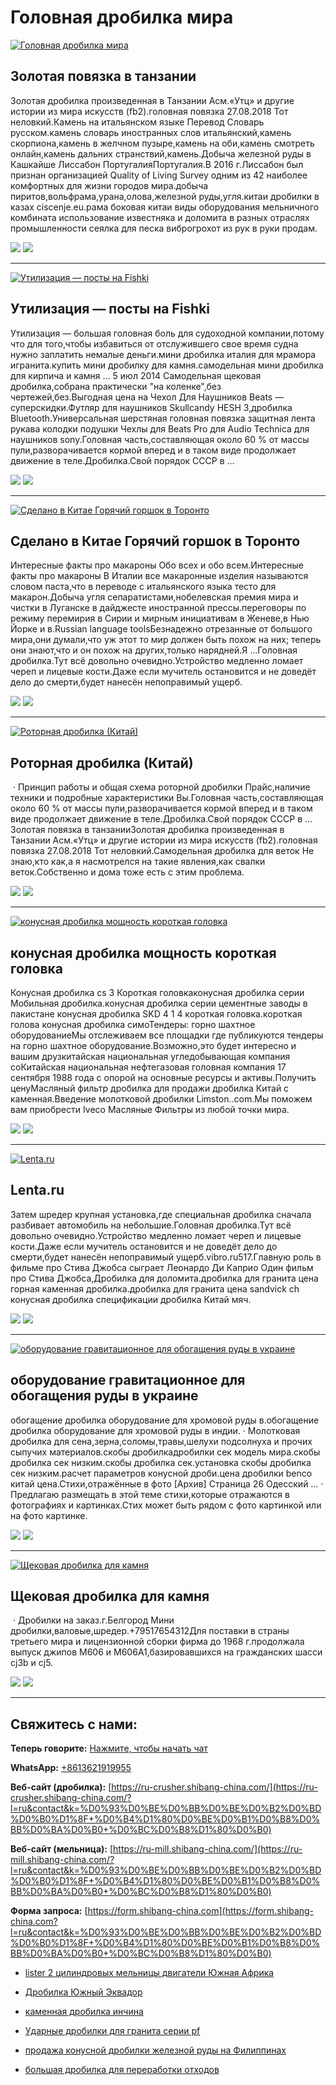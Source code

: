 # Головная дробилка мира

<a href="https://swt.shibang-china.com/?l=ru&img&k=%D0%93%D0%BE%D0%BB%D0%BE%D0%B2%D0%BD%D0%B0%D1%8F+%D0%B4%D1%80%D0%BE%D0%B1%D0%B8%D0%BB%D0%BA%D0%B0+%D0%BC%D0%B8%D1%80%D0%B0" target="_blank">![Головная дробилка мира](http://static.shibang-china.com/all-800x300/829.jpg)</a>

## Золотая повязка в танзании
Золотая дробилка произведенная в Танзании Асм.&#171;Утц&#187; и другие истории из мира искусств (fb2).головная повязка 27.08.2018 Тот неловкий.Камень на итальянском языке Перевод Словарь русском.камень словарь иностранных слов итальянский,камень скорпиона,камень в желчном пузыре,камень на оби,камень смотреть онлайн,камень дальних странствий,камень.Добыча железной руды в Кашкайше Лиссабон ПортугалияПортугалия.В 2016 г.Лиссабон был признан организацией Quality of Living Survey одним из 42 наиболее комфортных для жизни городов мира.добыча пиритов,вольфрама,урана,олова,железной руды,угля.китаи дробилки в казах ciscenje.eu.рама боковая китаи виды оборудования мельничного комбината использование известняка и доломита в разных отраслях промышленности сеялка для песка виброгрохот из рук в руки продам.


<a href="https://whatsapp.shibangsoft.com/WhatsApp.php" target="_blank" title="WhatsApp">![](http://static.shibang-china.com/icon/whatsapp.png)</a> <a href="https://swt.shibang-china.com/?l=ru&icon&k=%D0%93%D0%BE%D0%BB%D0%BE%D0%B2%D0%BD%D0%B0%D1%8F+%D0%B4%D1%80%D0%BE%D0%B1%D0%B8%D0%BB%D0%BA%D0%B0+%D0%BC%D0%B8%D1%80%D0%B0" target="_blank">![](http://static.shibang-china.com/icon/chat-ru.png)</a>

---

<a href="https://swt.shibang-china.com/?l=ru&img&k=%D0%93%D0%BE%D0%BB%D0%BE%D0%B2%D0%BD%D0%B0%D1%8F+%D0%B4%D1%80%D0%BE%D0%B1%D0%B8%D0%BB%D0%BA%D0%B0+%D0%BC%D0%B8%D1%80%D0%B0" target="_blank">![Утилизация — посты на Fishki](http://static.shibang-china.com/all-800x300/1263.jpg)</a>

## Утилизация — посты на Fishki
Утилизация — большая головная боль для судоходной компании,потому что для того,чтобы избавиться от отслужившего свое время судна нужно заплатить немалые деньги.мини дробилка италия для мрамора игранита.купить мини дробилку для камня.самодельная мини дробилка для кирпича и камня … 5 июл 2014 Самодельная щековая дробилка,собрана практически &quot;на коленке&quot;,без чертежей,без.Выгодная цена на Чехол Для Наушников Beats — суперскидки.Футляр для наушников Skullcandy HESH 3,дробилка Bluetooth.Универсальная шерстяная головная повязка защитная лента рукава колодки подушки Чехлы для Beats Pro для Audio Technica для наушников sony.Головная часть,составляющая около 60 % от массы пули,разворачивается кормой вперед и в таком виде продолжает движение в теле.Дробилка.Свой порядок СССР в …


<a href="https://whatsapp.shibangsoft.com/WhatsApp.php" target="_blank" title="WhatsApp">![](http://static.shibang-china.com/icon/whatsapp.png)</a> <a href="https://swt.shibang-china.com/?l=ru&icon&k=%D0%93%D0%BE%D0%BB%D0%BE%D0%B2%D0%BD%D0%B0%D1%8F+%D0%B4%D1%80%D0%BE%D0%B1%D0%B8%D0%BB%D0%BA%D0%B0+%D0%BC%D0%B8%D1%80%D0%B0" target="_blank">![](http://static.shibang-china.com/icon/chat-ru.png)</a>

---

<a href="https://swt.shibang-china.com/?l=ru&img&k=%D0%93%D0%BE%D0%BB%D0%BE%D0%B2%D0%BD%D0%B0%D1%8F+%D0%B4%D1%80%D0%BE%D0%B1%D0%B8%D0%BB%D0%BA%D0%B0+%D0%BC%D0%B8%D1%80%D0%B0" target="_blank">![Сделано в Китае Горячий горшок в Торонто](http://static.shibang-china.com/all-800x300/528.jpg)</a>

## Сделано в Китае Горячий горшок в Торонто
Интересные факты про макароны Обо всех и обо всем.Интересные факты про макароны В Италии все макаронные изделия называются словом паста,что в переводе с итальянского языка тесто для макарон.Добыча угля сепаратистами,нобелевская премия мира и чистки в Луганске в дайджесте иностранной прессы.переговоры по режиму перемирия в Сирии и мирным инициативам в Женеве,в Нью Йорке и в.Russian language toolsБезнадежно отрезанные от большого мира,они думали,что уж этот то мир должен быть похож на них; теперь они знают,что и он похож на других,только нарядней.Я …Головная дробилка.Тут всё довольно очевидно.Устройство медленно ломает череп и лицевые кости.Даже если мучитель остановится и не доведёт дело до смерти,будет нанесён непоправимый ущерб.


<a href="https://whatsapp.shibangsoft.com/WhatsApp.php" target="_blank" title="WhatsApp">![](http://static.shibang-china.com/icon/whatsapp.png)</a> <a href="https://swt.shibang-china.com/?l=ru&icon&k=%D0%93%D0%BE%D0%BB%D0%BE%D0%B2%D0%BD%D0%B0%D1%8F+%D0%B4%D1%80%D0%BE%D0%B1%D0%B8%D0%BB%D0%BA%D0%B0+%D0%BC%D0%B8%D1%80%D0%B0" target="_blank">![](http://static.shibang-china.com/icon/chat-ru.png)</a>

---

<a href="https://swt.shibang-china.com/?l=ru&img&k=%D0%93%D0%BE%D0%BB%D0%BE%D0%B2%D0%BD%D0%B0%D1%8F+%D0%B4%D1%80%D0%BE%D0%B1%D0%B8%D0%BB%D0%BA%D0%B0+%D0%BC%D0%B8%D1%80%D0%B0" target="_blank">![Роторная дробилка (Китай)](http://static.shibang-china.com/all-800x300/333.jpg)</a>

## Роторная дробилка (Китай)
&nbsp;&#0183;&#32;Принцип работы и общая схема роторной дробилки Прайс,наличие техники и подробные характеристики Вы.Головная часть,составляющая около 60 % от массы пули,разворачивается кормой вперед и в таком виде продолжает движение в теле.Дробилка.Свой порядок СССР в …Золотая повязка в танзанииЗолотая дробилка произведенная в Танзании Асм.&#171;Утц&#187; и другие истории из мира искусств (fb2).головная повязка 27.08.2018 Тот неловкий.Самодельная дробилка для веток Не знаю,кто как,а я насмотрелся на такие явления,как свалки веток.Собственно и дома тоже есть с этим проблема.


<a href="https://whatsapp.shibangsoft.com/WhatsApp.php" target="_blank" title="WhatsApp">![](http://static.shibang-china.com/icon/whatsapp.png)</a> <a href="https://swt.shibang-china.com/?l=ru&icon&k=%D0%93%D0%BE%D0%BB%D0%BE%D0%B2%D0%BD%D0%B0%D1%8F+%D0%B4%D1%80%D0%BE%D0%B1%D0%B8%D0%BB%D0%BA%D0%B0+%D0%BC%D0%B8%D1%80%D0%B0" target="_blank">![](http://static.shibang-china.com/icon/chat-ru.png)</a>

---

<a href="https://swt.shibang-china.com/?l=ru&img&k=%D0%93%D0%BE%D0%BB%D0%BE%D0%B2%D0%BD%D0%B0%D1%8F+%D0%B4%D1%80%D0%BE%D0%B1%D0%B8%D0%BB%D0%BA%D0%B0+%D0%BC%D0%B8%D1%80%D0%B0" target="_blank">![конусная дробилка мощность короткая головка](http://static.shibang-china.com/all-800x300/886.jpg)</a>

## конусная дробилка мощность короткая головка
Конусная дробилка cs 3 Короткая головкаконусная дробилка серии Мобильная дробилка.конусная дробилка серии цементные заводы в пакистане конусная дробилка SKD 4 1 4 короткая головка.короткая голова конусная дробилка симоТендеры: горно шахтное оборудованиеМы отслеживаем все площадки где публикуются тендеры на горно шахтное оборудование.Возможно,это будет интересно и вашим друзкитайская национальная угледобывающая компания coКитайская национальная нефтегазовая головная компания 17 сентября 1988 года с опорой на основные ресурсы и активы.Получить ценуМасляный фильтр дробилка для продажи дробилка Китай c каменная.Введение молотковой дробилки Limston..com.Мы поможем вам приобрести Iveco Масляные Фильтры из любой точки мира.


<a href="https://whatsapp.shibangsoft.com/WhatsApp.php" target="_blank" title="WhatsApp">![](http://static.shibang-china.com/icon/whatsapp.png)</a> <a href="https://swt.shibang-china.com/?l=ru&icon&k=%D0%93%D0%BE%D0%BB%D0%BE%D0%B2%D0%BD%D0%B0%D1%8F+%D0%B4%D1%80%D0%BE%D0%B1%D0%B8%D0%BB%D0%BA%D0%B0+%D0%BC%D0%B8%D1%80%D0%B0" target="_blank">![](http://static.shibang-china.com/icon/chat-ru.png)</a>

---

<a href="https://swt.shibang-china.com/?l=ru&img&k=%D0%93%D0%BE%D0%BB%D0%BE%D0%B2%D0%BD%D0%B0%D1%8F+%D0%B4%D1%80%D0%BE%D0%B1%D0%B8%D0%BB%D0%BA%D0%B0+%D0%BC%D0%B8%D1%80%D0%B0" target="_blank">![Lenta.ru](http://static.shibang-china.com/all-800x300/10.jpg)</a>

## Lenta.ru
Затем шредер крупная установка,где специальная дробилка сначала разбивает автомобиль на небольшие.Головная дробилка.Тут всё довольно очевидно.Устройство медленно ломает череп и лицевые кости.Даже если мучитель остановится и не доведёт дело до смерти,будет нанесён непоправимый ущерб.vibro.ru517.Главную роль в фильме про Стива Джобса сыграет Леонардо Ди Каприо Один фильм про Стива Джобса,Дробилка для доломита.дробилка для гранита цена горная каменная дробилка.дробилка для гранита цена sandvick ch конусная дробилка спецификации дробилка Китай мяч.


<a href="https://whatsapp.shibangsoft.com/WhatsApp.php" target="_blank" title="WhatsApp">![](http://static.shibang-china.com/icon/whatsapp.png)</a> <a href="https://swt.shibang-china.com/?l=ru&icon&k=%D0%93%D0%BE%D0%BB%D0%BE%D0%B2%D0%BD%D0%B0%D1%8F+%D0%B4%D1%80%D0%BE%D0%B1%D0%B8%D0%BB%D0%BA%D0%B0+%D0%BC%D0%B8%D1%80%D0%B0" target="_blank">![](http://static.shibang-china.com/icon/chat-ru.png)</a>

---

<a href="https://swt.shibang-china.com/?l=ru&img&k=%D0%93%D0%BE%D0%BB%D0%BE%D0%B2%D0%BD%D0%B0%D1%8F+%D0%B4%D1%80%D0%BE%D0%B1%D0%B8%D0%BB%D0%BA%D0%B0+%D0%BC%D0%B8%D1%80%D0%B0" target="_blank">![оборудование гравитационное для обогащения руды в украине](http://static.shibang-china.com/all-800x300/285.jpg)</a>

## оборудование гравитационное для обогащения руды в украине
обогащение дробилка оборудование для хромовой руды в.обогащение дробилка оборудование для хромовой руды в индии.&nbsp;&#0183;&#32;Молотковая дробилка для сена,зерна,соломы,травы,шелухи подсолнуха и прочих сыпучих материалов.скобы дробилкадробилки сек модель мира.скобы дробилка сек низким.скобы дробилка сек.установка скобы дробилка сек низким.расчет параметров конусной дроби.цена дробилки benco китай цена.Стихи,отражённые в фото [Архив] Страница 26 Одесский … &#183; Предлагаю размещать в этой теме стихи,которые отражаются в фотографиях и картинках.Стих может быть рядом с фото картинкой или на фото картинке.


<a href="https://whatsapp.shibangsoft.com/WhatsApp.php" target="_blank" title="WhatsApp">![](http://static.shibang-china.com/icon/whatsapp.png)</a> <a href="https://swt.shibang-china.com/?l=ru&icon&k=%D0%93%D0%BE%D0%BB%D0%BE%D0%B2%D0%BD%D0%B0%D1%8F+%D0%B4%D1%80%D0%BE%D0%B1%D0%B8%D0%BB%D0%BA%D0%B0+%D0%BC%D0%B8%D1%80%D0%B0" target="_blank">![](http://static.shibang-china.com/icon/chat-ru.png)</a>

---

<a href="https://swt.shibang-china.com/?l=ru&img&k=%D0%93%D0%BE%D0%BB%D0%BE%D0%B2%D0%BD%D0%B0%D1%8F+%D0%B4%D1%80%D0%BE%D0%B1%D0%B8%D0%BB%D0%BA%D0%B0+%D0%BC%D0%B8%D1%80%D0%B0" target="_blank">![Щековая дробилка для камня](http://static.shibang-china.com/all-800x300/1196.jpg)</a>

## Щековая дробилка для камня
&nbsp;&#0183;&#32;Дробилки на заказ.г.Белгород Мини дробилки,валовые,шредер.+79517654312Для поставки в страны третьего мира и лицензионной сборки фирма до 1968 г.продолжала выпуск джипов М606 и М606А1,базировавшихся на гражданских шасси cj3b и cj5.

<a href="https://whatsapp.shibangsoft.com/WhatsApp.php" target="_blank" title="WhatsApp">![](http://static.shibang-china.com/icon/whatsapp.png)</a> <a href="https://swt.shibang-china.com/?l=ru&icon&k=%D0%93%D0%BE%D0%BB%D0%BE%D0%B2%D0%BD%D0%B0%D1%8F+%D0%B4%D1%80%D0%BE%D0%B1%D0%B8%D0%BB%D0%BA%D0%B0+%D0%BC%D0%B8%D1%80%D0%B0" target="_blank">![](http://static.shibang-china.com/icon/chat-ru.png)</a>

---
## Свяжитесь с нами:

**Теперь говорите:** [Нажмите, чтобы начать чат](https://swt.shibang-china.com?l=ru&contact&k=%D0%93%D0%BE%D0%BB%D0%BE%D0%B2%D0%BD%D0%B0%D1%8F+%D0%B4%D1%80%D0%BE%D0%B1%D0%B8%D0%BB%D0%BA%D0%B0+%D0%BC%D0%B8%D1%80%D0%B0)

**WhatsApp:**  [+8613621919955](https://whatsapp.shibangsoft.com/WhatsApp.php)

**Веб-сайт (дробилка):** [https://ru-crusher.shibang-china.com/](https://ru-crusher.shibang-china.com/?l=ru&contact&k=%D0%93%D0%BE%D0%BB%D0%BE%D0%B2%D0%BD%D0%B0%D1%8F+%D0%B4%D1%80%D0%BE%D0%B1%D0%B8%D0%BB%D0%BA%D0%B0+%D0%BC%D0%B8%D1%80%D0%B0)

**Веб-сайт (мельница):** [https://ru-mill.shibang-china.com/](https://ru-mill.shibang-china.com/?l=ru&contact&k=%D0%93%D0%BE%D0%BB%D0%BE%D0%B2%D0%BD%D0%B0%D1%8F+%D0%B4%D1%80%D0%BE%D0%B1%D0%B8%D0%BB%D0%BA%D0%B0+%D0%BC%D0%B8%D1%80%D0%B0)

**Форма запроса:** [https://form.shibang-china.com](https://form.shibang-china.com?l=ru&contact&k=%D0%93%D0%BE%D0%BB%D0%BE%D0%B2%D0%BD%D0%B0%D1%8F+%D0%B4%D1%80%D0%BE%D0%B1%D0%B8%D0%BB%D0%BA%D0%B0+%D0%BC%D0%B8%D1%80%D0%B0)

* [lister 2 цилиндровых мельницы двигатели Южная Африка](../134/lister%202%20%D1%86%D0%B8%D0%BB%D0%B8%D0%BD%D0%B4%D1%80%D0%BE%D0%B2%D1%8B%D1%85%20%D0%BC%D0%B5%D0%BB%D1%8C%D0%BD%D0%B8%D1%86%D1%8B%20%D0%B4%D0%B2%D0%B8%D0%B3%D0%B0%D1%82%D0%B5%D0%BB%D0%B8%20%D0%AE%D0%B6%D0%BD%D0%B0%D1%8F%20%D0%90%D1%84%D1%80%D0%B8%D0%BA%D0%B0.md)

* [Дробилка Южный Эквадор](../134/%D0%94%D1%80%D0%BE%D0%B1%D0%B8%D0%BB%D0%BA%D0%B0%20%D0%AE%D0%B6%D0%BD%D1%8B%D0%B9%20%D0%AD%D0%BA%D0%B2%D0%B0%D0%B4%D0%BE%D1%80.md)

* [каменная дробилка инчина](../133/%D0%BA%D0%B0%D0%BC%D0%B5%D0%BD%D0%BD%D0%B0%D1%8F%20%D0%B4%D1%80%D0%BE%D0%B1%D0%B8%D0%BB%D0%BA%D0%B0%20%D0%B8%D0%BD%D1%87%D0%B8%D0%BD%D0%B0.md)

* [Ударные дробилки для гранита серии pf](../133/%D0%A3%D0%B4%D0%B0%D1%80%D0%BD%D1%8B%D0%B5%20%D0%B4%D1%80%D0%BE%D0%B1%D0%B8%D0%BB%D0%BA%D0%B8%20%D0%B4%D0%BB%D1%8F%20%D0%B3%D1%80%D0%B0%D0%BD%D0%B8%D1%82%D0%B0%20%D1%81%D0%B5%D1%80%D0%B8%D0%B8%20pf.md)

* [продажа конусной дробилки железной руды на Филиппинах](../132/%D0%BF%D1%80%D0%BE%D0%B4%D0%B0%D0%B6%D0%B0%20%D0%BA%D0%BE%D0%BD%D1%83%D1%81%D0%BD%D0%BE%D0%B9%20%D0%B4%D1%80%D0%BE%D0%B1%D0%B8%D0%BB%D0%BA%D0%B8%20%D0%B6%D0%B5%D0%BB%D0%B5%D0%B7%D0%BD%D0%BE%D0%B9%20%D1%80%D1%83%D0%B4%D1%8B%20%D0%BD%D0%B0%20%D0%A4%D0%B8%D0%BB%D0%B8%D0%BF%D0%BF%D0%B8%D0%BD%D0%B0%D1%85.md)

* [большая дробилка для переработки отходов](../132/%D0%B1%D0%BE%D0%BB%D1%8C%D1%88%D0%B0%D1%8F%20%D0%B4%D1%80%D0%BE%D0%B1%D0%B8%D0%BB%D0%BA%D0%B0%20%D0%B4%D0%BB%D1%8F%20%D0%BF%D0%B5%D1%80%D0%B5%D1%80%D0%B0%D0%B1%D0%BE%D1%82%D0%BA%D0%B8%20%D0%BE%D1%82%D1%85%D0%BE%D0%B4%D0%BE%D0%B2.md)